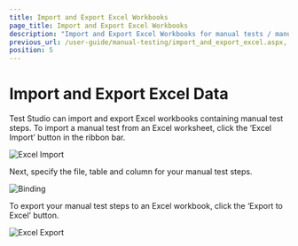 ```yaml
---
title: Import and Export Excel Workbooks
page_title: Import and Export Excel Workbooks
description: "Import and Export Excel Workbooks for manual tests / manual test steps in Test Studio."
previous_url: /user-guide/manual-testing/import_and_export_excel.aspx, /user-guide/manual-testing/import_and_export_excel
position: 5
---
```

# Import and Export Excel Data

Test Studio can import and export Excel workbooks containing manual test steps. To import a manual test from an Excel worksheet, click the ‘Excel Import’ button in the ribbon bar.

![Excel Import][1]

Next, specify the file, table and column for your manual test steps.

![Binding][2]

To export your manual test steps to an Excel workbook, click the ‘Export to Excel’ button.

![Excel Export][3]

[1]: /img/features/testing-types/manual-testing/import-export/inport-tab-button.png
[2]: /img/features/testing-types/manual-testing/import-export/import-excel-propmt.png
[3]: /img/features/testing-types/manual-testing/import-export/export-tab-button.png